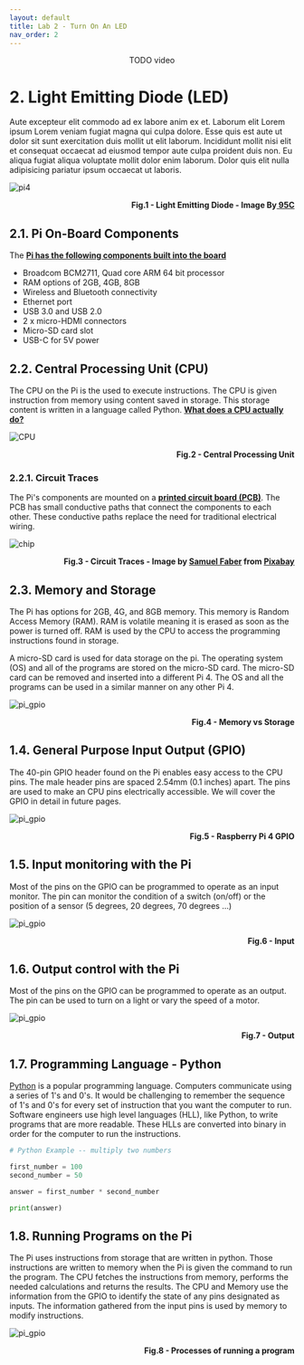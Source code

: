 ```yaml
---
layout: default
title: Lab 2 - Turn On An LED
nav_order: 2
---
```

<p align="center">
TODO video
</p>

# 2. Light Emitting Diode (LED)

Aute excepteur elit commodo ad ex labore anim ex et. Laborum elit Lorem ipsum Lorem veniam fugiat magna qui culpa dolore. Esse quis est aute ut dolor sit sunt exercitation duis mollit ut elit laborum. Incididunt mollit nisi elit et consequat occaecat ad eiusmod tempor aute culpa proident duis non. Eu aliqua fugiat aliqua voluptate mollit dolor enim laborum. Dolor quis elit nulla adipisicing pariatur ipsum occaecat ut laboris.



![pi4](assets\img\led-profile.png)
<p align=right><b>Fig.1 - Light Emitting Diode - Image By<a href="https://pixabay.com/images/id-543475/"> 95C</a></b></p>

## 2.1. Pi On-Board Components

The **[Pi has the following components built into the board](https://www.raspberrypi.com/products/raspberry-pi-4-model-b/specifications/)**
- Broadcom BCM2711, Quad core ARM 64 bit processor
- RAM options of 2GB, 4GB, 8GB
- Wireless and Bluetooth connectivity
- Ethernet port
- USB 3.0 and USB 2.0
- 2 x micro-HDMI connectors
- Micro-SD card slot
- USB-C for 5V power

## 2.2. Central Processing Unit (CPU)

The CPU on the Pi is the used to execute instructions. The CPU is given instruction from memory using content saved in storage. This storage content is written in a language called Python.  **[What does a CPU actually do?](https://www.digitaltrends.com/computing/what-is-a-cpu/)**

![CPU](assets\img\cpu.jpg)
<p align=right><b>Fig.2 - Central Processing Unit</b></p>

### 2.2.1. Circuit Traces

The Pi's components are mounted on a **[printed circuit board (PCB)](https://www.youtube.com/watch?v=H9pGbLJknDk)**. The PCB has small conductive paths that connect the components to each other. These conductive paths replace the need for traditional electrical wiring.

![chip](assets\img\chip-6074903.jpg)
<p align=right><b>Fig.3 - Circuit Traces - Image by <a href="https://pixabay.com/users/fabersam-98886/?utm_source=link-attribution&amp;utm_medium=referral&amp;utm_campaign=image&amp;utm_content=6074903">Samuel Faber</a> from <a href="https://pixabay.com/?utm_source=link-attribution&amp;utm_medium=referral&amp;utm_campaign=image&amp;utm_content=6074903">Pixabay</a></b></p>


## 2.3. Memory and Storage

The Pi has options for 2GB, 4G, and 8GB memory. This memory is Random Access Memory (RAM). RAM is volatile meaning it is erased as soon as the power is turned off. RAM is used by the CPU to access the programming instructions found in storage.

A micro-SD card is used for data storage on the pi. The operating system (OS) and all of the programs are stored on the micro-SD card. The micro-SD card can be removed and inserted into a different Pi 4. The OS and all the programs can be used in a similar manner on any other Pi 4.

![pi_gpio](assets\img\StorageMemory.jpg)
<p align=right><b>Fig.4 - Memory vs Storage</b></p>



## 1.4. General Purpose Input Output (GPIO)

The 40-pin GPIO header found on the Pi enables easy access to the CPU pins. The male header pins are spaced 2.54mm (0.1 inches) apart. The pins are used to make an CPU pins electrically accessible. We will cover the GPIO in detail in future pages.

![pi_gpio](assets\img\piGPIO.jpg)
<p align=right><b>Fig.5 - Raspberry Pi 4 GPIO</b></p>

## 1.5. Input monitoring with the Pi

Most of the pins on the GPIO can be programmed to operate as an input monitor. The pin can monitor the condition of a switch (on/off) or the position of a sensor (5 degrees, 20 degrees, 70 degrees ...) 

![pi_gpio](assets\img\pi_input.png)
<p align=right><b>Fig.6 - Input</b></p>

## 1.6. Output control with the Pi

Most of the pins on the GPIO can be programmed to operate as an output. The pin can be used to turn on a light or vary the speed of a motor.

![pi_gpio](assets\img\output.jpg)
<p align=right><b>Fig.7 - Output</b></p>



## 1.7. Programming Language - Python

[Python](https://www.python.org/) is a popular programming language. Computers communicate using a series of 1's and 0's. It would be challenging to remember the sequence of 1's and 0's for every set of instruction that you want the computer to run. Software engineers use high level languages (HLL), like Python, to write programs that are more readable. These HLLs are converted into binary in order for the computer to run the instructions.

```python
# Python Example -- multiply two numbers

first_number = 100
second_number = 50

answer = first_number * second_number

print(answer)

```

## 1.8. Running Programs on the Pi

The Pi uses instructions from storage that are written in python. Those instructions are written to memory when the Pi is given the command to run the program. The CPU fetches the instructions from memory, performs the needed calculations and returns the results. The CPU and Memory use the information from the GPIO to identify the state of any pins designated as inputs. The information gathered from the input pins is used by memory to modify instructions. 

![pi_gpio](assets\img\ComputerProcessor.jpg)
<p align=right><b>Fig.8 - Processes of running a program</b></p>

